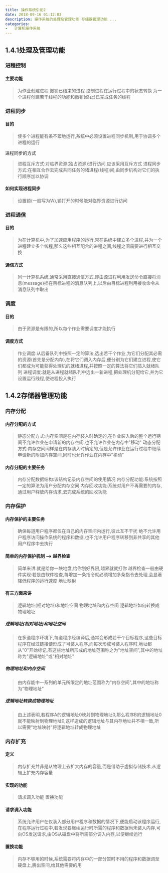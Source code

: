```yaml
---
title: 操作系统引论2
date: 2018-09-16 01:12:03
description: 操作系统的处理及管理功能 存储器管理功能 ...
categories:
-   计算机操作系统
---
```

##	1.4.1处理及管理功能
###	进程控制
####	主要功能
>   为作业创建进程
>   撤销已结束的进程
>   控制进程在运行过程中的状态转换
>   为一个进程创建若干线程的功能和撤销(终止)已完成任务的线程
###	进程同步
####	目的
>   使多个进程能有条不紊地运行,系统中必须设置进程同步机制,用于协调多个进程的运行

进程同步的方式
>   进程互斥方式:对临界资源(独占资源)进行访问,应该采用互斥方式
>   进程同步方式:在相互合作去完成共同任务的诸进程(线程)间,由同步机构对它们的执行顺序加以协调
####	如何实现进程同步
>   设置锁(一般写为W),锁打开的时候能对临界资源进行访问
###	进程通信
####	目的
>   为在计算机中,为了加速应用程序的运行,常在系统中建立多个进程,并为一个进程建立多个线程,那么这些相互配合的进程之间,线程之间需要进行相互交换

####    通信方式
>   同一计算机系统,通常采用直接通信方式,即由源进程利用发送命令直接将消息(message)挂在目标进程的消息队列上,以后由目标进程利用接收命令从消息队列中取出
###	调度
####	目的
>   由于资源是有限的,所以每个作业需要调度才能执行
####	调度方式
>   作业调度:从后备队列中按照一定的算法,选出若干个作业,为它们分配其必需的资源(首先是分配内存),在将它们调入内存后,便分别为它们建立进程,使它们都成为可能获得处理机的就绪进程,并按照一定的算法将它们插入就绪队列
>   进程调度:就是从进程就绪队列中选出一新进程,把处理机分配给它,并为它设置运行线程,使进程投入执行
##	1.4.2存储器管理功能
###	内存分配
####	内存分配的方式
>   静态分配方式:内存空间是在内存装入时确定的,在作业装入后的整个运行期间不允许作业在申请新的内存空间,也不允许作业在内存中"移动"
>   动态分配方式:内存空间同样是在内存装入时确定的,但是允许作业在运行过程中继续申请新的附加内存空间,同时也允许作业在内存中"移动"
####	内存分配的主要任务
>   内存分配数据结构:该结构记录内存空间的使用情况
>   内存分配功能:系统按照一定的算法为用户分配内存空间
>   内存回收功能:系统对用户不再需要的内存,通过用户释放内存请求,去完成系统的回收功能
###	内存保护
####	内存保护的主要任务
>   确保每道用户程序都仅在自己的内存空间内运行,彼此互不干扰
>   绝不允许用户程序访问操作系统的程序和数据,也不允许用户程序转移到非共享的其他用户程序中去执行
####	简单的内存保护机制 –> 越界检查
>   简单来讲:就是给你一块地盘,给你划好界限,越界就就打你
>   越界检查一般由硬件实现:若是由软件检查,每增加一条指令就必须增加多条指令去处理,会显著降低程序的运行速度
地址映射
####	有三方面来讲
>   逻辑地址(相对地址)和地址空间
>   物理地址和内存空间
>   逻辑地址如何转换成物理地址
#####	逻辑地址(相对地址)和地址空间
>   在多道程序环境下,每道程序经编译后,通常会形成若干个目标程序,这些目标程序在经过链接便形成了可装入程序,而每次形成可装入程序时,地址都从"0"开始标记,有这些地址所形成的地址范围称之为"地址空间",其中的地址称为"逻辑地址"或"相对地址"
#####	物理地址和内存空间
>   由内存能中一系列的单元所限定的地址范围称为"内存空间",其中的地址称为"物理地址"
#####	逻辑地址转换成物理地址
>   由上述表明,若程序A的逻辑地址0映射到物理地址0,那么程序B的逻辑地址0就不能映射到物理地址0,这样造成的逻辑地址与其内存地址并不相一致,所以需要"地址映射"将逻辑地址转成物理地址
###	内存扩充
####	定义
>   内存扩充并非是从物理上去扩大内存的容量,而是借助于虚拟存储技术,从逻辑上扩充内存容量
####	实现的功能
>   请求调入功能
>   置换功能
####	请求调入功能
>   系统允许用户在仅装入部分用户程序和数据的情况下,便能启动该程序运行,在程序运行过程中,若发现要继续运行时所需的程序和数据尚未装入内存,可向OS发送请求,由OS从磁盘中将所需部分调入内存,以便继续运行
####	置换功能
>   内存不够用的时候,系统需要将内存中的一部分暂时不用的程序和数据调至硬盘上,腾出空间,给其他需要的用
